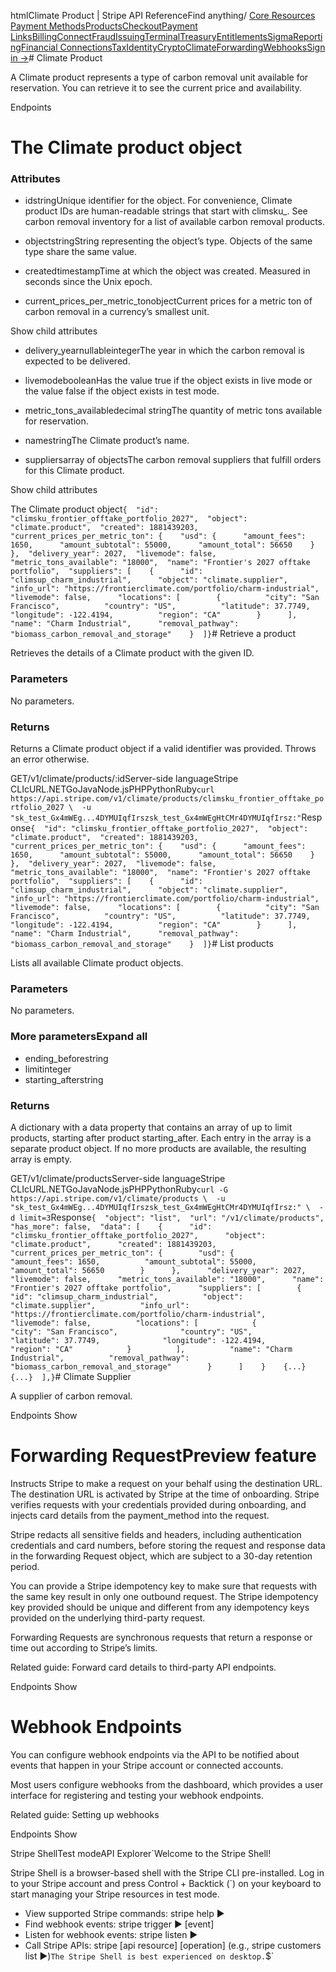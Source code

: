 htmlClimate Product | Stripe API Reference[](/api)Find anything/
[Core Resources](#)
[Payment Methods](#)[Products](#)[Checkout](#)[Payment Links](#)[Billing](#)[Connect](#)[Fraud](#)[Issuing](#)[Terminal](#)[Treasury](#)[Entitlements](#)[Sigma](#)[Reporting](#)[Financial Connections](#)[Tax](#)[Identity](#)[Crypto](#)[Climate](#)[Forwarding](#)[Webhooks](#)[Sign in →](https://dashboard.stripe.com/login)# Climate Product

A Climate product represents a type of carbon removal unit available for reservation. You can retrieve it to see the current price and availability.

Endpoints
# The Climate product object

### Attributes

- idstringUnique identifier for the object. For convenience, Climate product IDs are human-readable strings that start with climsku_. See carbon removal inventory for a list of available carbon removal products.


- objectstringString representing the object’s type. Objects of the same type share the same value.


- createdtimestampTime at which the object was created. Measured in seconds since the Unix epoch.


- current_prices_per_metric_tonobjectCurrent prices for a metric ton of carbon removal in a currency’s smallest unit.

Show child attributes
- delivery_yearnullableintegerThe year in which the carbon removal is expected to be delivered.


- livemodebooleanHas the value true if the object exists in live mode or the value false if the object exists in test mode.


- metric_tons_availabledecimal stringThe quantity of metric tons available for reservation.


- namestringThe Climate product’s name.


- suppliersarray of objectsThe carbon removal suppliers that fulfill orders for this Climate product.

Show child attributes

The Climate product object`{  "id": "climsku_frontier_offtake_portfolio_2027",  "object": "climate.product",  "created": 1881439203,  "current_prices_per_metric_ton": {    "usd": {      "amount_fees": 1650,      "amount_subtotal": 55000,      "amount_total": 56650    }  },  "delivery_year": 2027,  "livemode": false,  "metric_tons_available": "18000",  "name": "Frontier's 2027 offtake portfolio",  "suppliers": [    {      "id": "climsup_charm_industrial",      "object": "climate.supplier",      "info_url": "https://frontierclimate.com/portfolio/charm-industrial",      "livemode": false,      "locations": [        {          "city": "San Francisco",          "country": "US",          "latitude": 37.7749,          "longitude": -122.4194,          "region": "CA"        }      ],      "name": "Charm Industrial",      "removal_pathway": "biomass_carbon_removal_and_storage"    }  ]}`# Retrieve a product

Retrieves the details of a Climate product with the given ID.

### Parameters

No parameters.

### Returns

Returns a Climate product object if a valid identifier was provided. Throws an error otherwise.

GET/v1/climate/products/:idServer-side languageStripe CLIcURL.NETGoJavaNode.jsPHPPythonRuby[](#)[](#)`curl https://api.stripe.com/v1/climate/products/climsku_frontier_offtake_portfolio_2027 \  -u "sk_test_Gx4mWEg...4DYMUIqfIrszsk_test_Gx4mWEgHtCMr4DYMUIqfIrsz:"`Response`{  "id": "climsku_frontier_offtake_portfolio_2027",  "object": "climate.product",  "created": 1881439203,  "current_prices_per_metric_ton": {    "usd": {      "amount_fees": 1650,      "amount_subtotal": 55000,      "amount_total": 56650    }  },  "delivery_year": 2027,  "livemode": false,  "metric_tons_available": "18000",  "name": "Frontier's 2027 offtake portfolio",  "suppliers": [    {      "id": "climsup_charm_industrial",      "object": "climate.supplier",      "info_url": "https://frontierclimate.com/portfolio/charm-industrial",      "livemode": false,      "locations": [        {          "city": "San Francisco",          "country": "US",          "latitude": 37.7749,          "longitude": -122.4194,          "region": "CA"        }      ],      "name": "Charm Industrial",      "removal_pathway": "biomass_carbon_removal_and_storage"    }  ]}`# List products

Lists all available Climate product objects.

### Parameters

No parameters.

### More parametersExpand all

- ending_beforestring
- limitinteger
- starting_afterstring

### Returns

A dictionary with a data property that contains an array of up to limit products, starting after product starting_after. Each entry in the array is a separate product object. If no more products are available, the resulting array is empty.

GET/v1/climate/productsServer-side languageStripe CLIcURL.NETGoJavaNode.jsPHPPythonRuby[](#)[](#)`curl -G https://api.stripe.com/v1/climate/products \  -u "sk_test_Gx4mWEg...4DYMUIqfIrszsk_test_Gx4mWEgHtCMr4DYMUIqfIrsz:" \  -d limit=3`Response`{  "object": "list",  "url": "/v1/climate/products",  "has_more": false,  "data": [    {      "id": "climsku_frontier_offtake_portfolio_2027",      "object": "climate.product",      "created": 1881439203,      "current_prices_per_metric_ton": {        "usd": {          "amount_fees": 1650,          "amount_subtotal": 55000,          "amount_total": 56650        }      },      "delivery_year": 2027,      "livemode": false,      "metric_tons_available": "18000",      "name": "Frontier's 2027 offtake portfolio",      "suppliers": [        {          "id": "climsup_charm_industrial",          "object": "climate.supplier",          "info_url": "https://frontierclimate.com/portfolio/charm-industrial",          "livemode": false,          "locations": [            {              "city": "San Francisco",              "country": "US",              "latitude": 37.7749,              "longitude": -122.4194,              "region": "CA"            }          ],          "name": "Charm Industrial",          "removal_pathway": "biomass_carbon_removal_and_storage"        }      ]    }    {...}    {...}  ],}`# Climate Supplier

A supplier of carbon removal.

Endpoints
Show

# Forwarding RequestPreview feature

Instructs Stripe to make a request on your behalf using the destination URL. The destination URL is activated by Stripe at the time of onboarding. Stripe verifies requests with your credentials provided during onboarding, and injects card details from the payment_method into the request.

Stripe redacts all sensitive fields and headers, including authentication credentials and card numbers, before storing the request and response data in the forwarding Request object, which are subject to a 30-day retention period.

You can provide a Stripe idempotency key to make sure that requests with the same key result in only one outbound request. The Stripe idempotency key provided should be unique and different from any idempotency keys provided on the underlying third-party request.

Forwarding Requests are synchronous requests that return a response or time out according to Stripe’s limits.

Related guide: Forward card details to third-party API endpoints.

Endpoints
Show

# Webhook Endpoints

You can configure webhook endpoints via the API to be notified about events that happen in your Stripe account or connected accounts.

Most users configure webhooks from the dashboard, which provides a user interface for registering and testing your webhook endpoints.

Related guide: Setting up webhooks

Endpoints
Show

Stripe ShellTest modeAPI Explorer[](https://stripe.com/docs/stripe-cli#install)`Welcome to the Stripe Shell!

Stripe Shell is a browser-based shell with the Stripe CLI pre-installed. Log in to your
Stripe account and press Control + Backtick (`) on your keyboard to start managing your Stripe
resources in test mode.

- View supported Stripe commands: stripe help ▶️
- Find webhook events: stripe trigger ▶️ [event]
- Listen for webhook events: stripe listen ▶
- Call Stripe APIs: stripe [api resource] [operation] (e.g., stripe customers list ▶️)`The Stripe Shell is best experienced on desktop.`$`